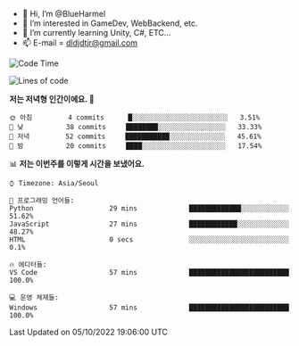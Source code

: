 - 👋 Hi, I’m @BlueHarmel
- 👀 I’m interested in GameDev, WebBackend, etc.
- 🌱 I’m currently learning Unity, C#, ETC...
- 📫 E-mail = dldjdtjr@gmail.com
  <!--START_SECTION:waka-->
![Code Time](http://img.shields.io/badge/Code%20Time-157%20hrs%2022%20mins-blue)

![Lines of code](https://img.shields.io/badge/%EC%A0%80%EB%8A%94%20%EC%97%AC%ED%83%9C%EA%B9%8C%EC%A7%80%20-2%20Million%20%EC%A4%84%EC%9D%98%20%EC%BD%94%EB%93%9C%EB%A5%BC%20%EC%9E%91%EC%84%B1%ED%96%88%EC%96%B4%EC%9A%94.-blue)

**저는 저녁형 인간이에요. 🦉** 

```text
🌞 아침         4 commits      █░░░░░░░░░░░░░░░░░░░░░░░░   3.51% 
🌆 낮　         38 commits     ████████░░░░░░░░░░░░░░░░░   33.33% 
🌃 저녁         52 commits     ███████████░░░░░░░░░░░░░░   45.61% 
🌙 밤　         20 commits     ████░░░░░░░░░░░░░░░░░░░░░   17.54%

```


📊 **저는 이번주를 이렇게 시간을 보냈어요.** 

```text
⌚︎ Timezone: Asia/Seoul

💬 프로그래밍 언어들: 
Python                   29 mins             █████████████░░░░░░░░░░░░   51.62% 
JavaScript               27 mins             ████████████░░░░░░░░░░░░░   48.27% 
HTML                     0 secs              ░░░░░░░░░░░░░░░░░░░░░░░░░   0.1%

🔥 에디터들: 
VS Code                  57 mins             █████████████████████████   100.0%

💻 운영 체제들: 
Windows                  57 mins             █████████████████████████   100.0%

```


 Last Updated on 05/10/2022 19:06:00 UTC
<!--END_SECTION:waka-->
<!---
BlueHarmel/BlueHarmel is a ✨ special ✨ repository because its `README.md` (this file) appears on your GitHub profile.
You can click the Preview link to take a look at your changes.
--->

